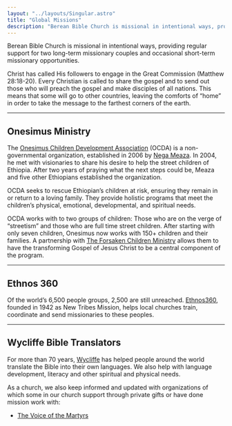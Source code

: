 ```yaml
---
layout: "../layouts/Singular.astro"
title: "Global Missions"
description: "Berean Bible Church is missional in intentional ways, providing regular support for two long-term missionary couples and occasional short-term missionary opportunities."
---
```


<p class="lead">Berean Bible Church is missional in intentional ways, providing regular support for two long-term missionary couples and occasional short-term missionary opportunities.</p>

Christ has called His followers to engage in the Great Commission (Matthew 28:18-20). Every Christian is called to share the gospel and to send out those who will preach the gospel and make disciples of all nations. This means that some will go to other countries, leaving the comforts of “home” in order to take the message to the farthest corners of the earth.

---

## Onesimus Ministry

The [Onesimus Children Development Association](https://www.facebook.com/OnesimusCDA/) (OCDA) is a non-governmental organization, established in 2006 by [Nega Meaza](https://www.facebook.com/nega.meaza). In 2004, he met with visionaries to share his desire to help the street children of Ethiopia. After two years of praying what the next steps could be, Meaza and five other Ethiopians established the organization.

OCDA seeks to rescue Ethiopian’s children at risk, ensuring they remain in or return to a loving family. They provide holistic programs that meet the children’s physical, emotional, developmental, and spiritual needs.

OCDA  works with to two groups of children: Those who are on the verge of “streetism” and those who are full time street children. After starting with only seven children, Onesimus now works with 150+ children and their families. A partnership with [The Forsaken Children Ministry](https://www.theforsakenchildren.org/) allows them to have the transforming Gospel of Jesus Christ to be a central component of the program.

<hr />

<h2>Ethnos 360</h2>

Of the world’s 6,500 people groups, 2,500 are still unreached. [Ethnos360](https://ethnos360.org/), founded in 1942 as New Tribes Mission, helps local churches train, coordinate and send missionaries to these peoples.

<hr />

<h2>Wycliffe Bible Translators</h2>

For more than 70 years, [Wycliffe](https://www.wycliffe.org/) has helped people around the world translate the Bible into their own languages. We also help with language development, literacy and other spiritual and physical needs.

As a church, we also keep informed and updated with organizations of which some in our church support through private gifts or have done mission work with:

* [The Voice of the Martyrs](https://www.persecution.com/)

